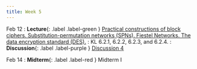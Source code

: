 ```yaml
---
title: Week 5
---
```


Feb 12
: **Lecture**{: .label .label-green } [Practical constructions of block ciphers. Substitution-permutation networks (SPNs). Fiestel Networks. The data encryption standard (DES).](/assets/lecture_slides/lec8.pdf)
    : KL 6.2.1, 6.2.2, 6.2.3, and 6.2.4.
: **Discussion**{: .label .label-purple } [Discussion 4](/assets/discussion/disc4.pdf)

Feb 14
: **Midterm**{: .label .label-red } Midterm I

